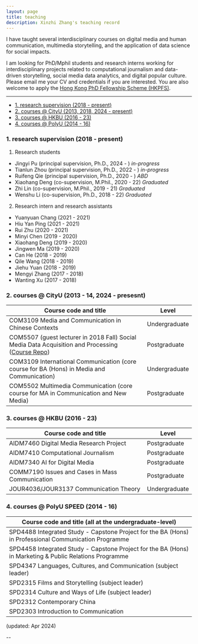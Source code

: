 ```yaml
---
layout: page
title: teaching
description: Xinzhi Zhang's teaching record
---
```


I have taught several interdisciplinary courses on digital media and human communication, multimedia storytelling, and the application of data science for social impacts. 

I am looking for PhD/Mphil students and research interns working for interdisciplinary projects related to computational journalism and data-driven storytelling, social media data analytics, and digital popular culture. Please email me your CV and credentials if you are interested. You are also welcome to apply the [Hong Kong PhD Fellowship Scheme (HKPFS)](https://cerg1.ugc.edu.hk/hkpfs/index.html).  

---

<ul class="nav">
    <li><a href="#hkbu_rds">1. research supervision (2018 - present)</a></li>
    <li><a href="#cityu_courese">2. courses @ CityU (2013, 2018, 2024 - present) </a></li>    
    <li><a href="#hkbu_course">3. courses @ HKBU (2016 - 23)</a></li>
    <li><a href="#polyu_course">4. courses @ PolyU (2014 - 16)</a></li>
</ul>


### <a name="hkbu_rds"></a>1. research supervision (2018 - present)

1. Research students
 - Jingyi Pu (principal supervision, Ph.D., 2024 - ) *in-progress*
 - Tianlun Zhou (principal supervision, Ph.D., 2022 - ) *in-progress* 
 - Ruifeng Qie (principal supervision, Ph.D., 2020 - ) *ABD* 
 - Xiaohang Deng (co-supervision, M.Phil., 2020 - 22) *Graduated*
 - Zhi Lin (co-supervision, M.Phil., 2019 - 21) *Graduated* 
 - Wenshu Li (co-supervision, Ph.D., 2018 - 22) *Graduated* 

2. Research intern and research assistants
 - Yuanyuan Chang (2021 - 2021)
 - Hiu Yan Ping (2021 - 2021)
 - Rui Zhu (2020 - 2021)
 - Minyi Chen (2019 - 2020)
 - Xiaohang Deng (2019 - 2020)
 - Jingwen Ma (2019 - 2020)
 - Can He (2018 - 2019)
 - Qile Wang (2018 - 2019)
 - Jiehu Yuan (2018 - 2019)
 - Mengyi Zhang (2017 - 2018)
 - Wanting Xu (2017 - 2018)


### <a name="cityu_courese"></a>2. courses @ CityU (2013 - 14, 2024 - presesnt)

|Course code and title | Level |   
|--- | --- |
| COM3109 Media and Communication in Chinese Contexts | Undergraduate |
| COM5507 (guest lecturer in 2018 Fall) Social Media Data Acquisition and Processing ([Course Repo](https://github.com/xzzhang2/201819A_cityu_com5507)) | Postgraduate |
| COM3109 International Communication (core course for BA (Hons) in Media and Communication) | Undergraduate | 
| COM5502 Multimedia Communication (core course for MA in Communication and New Media) | Postgraduate | 


### <a name="hkbu_course"></a>3. courses @ HKBU (2016 - 23)

|Course code and title | Level |   
| --- | --- |
| AIDM7460 Digital Media Research Project | Postgraduate | 
| AIDM7410 Computational Journalism | Postgraduate |
| AIDM7340 AI for Digital Media | Postgraduate  |
| COMM7190 Issues and Cases in Mass Communication | Postgraduate |
| JOUR4036/JOUR3137 Communication Theory | Undergraduate |


### <a name="polyu_course"></a>4. courses @ PolyU SPEED (2014 - 16)

| Course code and title (all at the undergraduate-level) |   
| --- | 
| SPD4488 Integrated Study - Capstone Project for the BA (Hons) in Professional Communication Programme |
| SPD4458 Integrated Study - Capstone Project for the BA (Hons) in Marketing & Public Relations Programme |
| SPD4347 Languages, Cultures, and Communication (subject leader) |
| SPD2315 Films and Storytelling (subject leader) |
| SPD2314 Culture and Ways of Life (subject leader) |
| SPD2312 Contemporary China |
| SPD2303 Introduction to Communication |



(updated: Apr 2024) 


--



